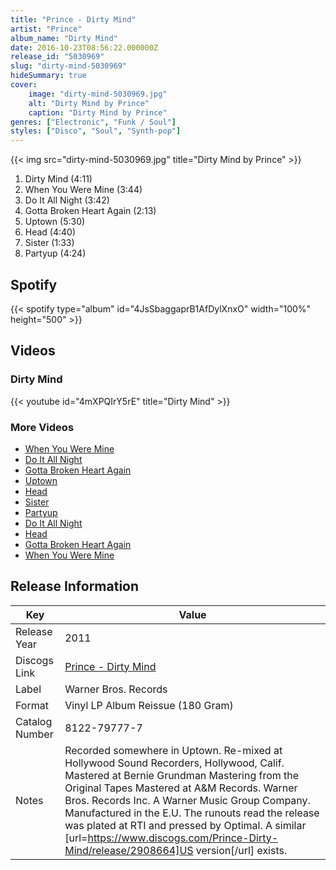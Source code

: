 ```yaml
---
title: "Prince - Dirty Mind"
artist: "Prince"
album_name: "Dirty Mind"
date: 2016-10-23T08:56:22.000000Z
release_id: "5030969"
slug: "dirty-mind-5030969"
hideSummary: true
cover:
    image: "dirty-mind-5030969.jpg"
    alt: "Dirty Mind by Prince"
    caption: "Dirty Mind by Prince"
genres: ["Electronic", "Funk / Soul"]
styles: ["Disco", "Soul", "Synth-pop"]
---
```


{{< img src="dirty-mind-5030969.jpg" title="Dirty Mind by Prince" >}}

<!-- section break -->

1. Dirty Mind (4:11)
2. When You Were Mine (3:44)
3. Do It All Night (3:42)
4. Gotta Broken Heart Again (2:13)
5. Uptown (5:30)
6. Head (4:40)
7. Sister (1:33)
8. Partyup (4:24)

<!-- section break -->


## Spotify
{{< spotify type="album" id="4JsSbaggaprB1AfDylXnxO" width="100%" height="500" >}}



## Videos
### Dirty Mind
{{< youtube id="4mXPQIrY5rE" title="Dirty Mind" >}}<br>

### More Videos

- [When You Were Mine](https://www.youtube.com/watch?v=HEugh8DWQqA)
- [Do It All Night](https://www.youtube.com/watch?v=IwklCBKfPKM)
- [Gotta Broken Heart Again](https://www.youtube.com/watch?v=_2nn1fwtGDE)
- [Uptown](https://www.youtube.com/watch?v=zvq_1mLs6dQ)
- [Head](https://www.youtube.com/watch?v=G01MStHbl9E)
- [Sister](https://www.youtube.com/watch?v=uGq5xN-KUDE)
- [Partyup](https://www.youtube.com/watch?v=_w94tZ9yXYw)
- [Do It All Night](https://www.youtube.com/watch?v=NUcgcSXDH9k)
- [Head](https://www.youtube.com/watch?v=1UjU9lnAGso)
- [Gotta Broken Heart Again](https://www.youtube.com/watch?v=7Xgx5WpMp98)
- [When You Were Mine](https://www.youtube.com/watch?v=sXS2KdNzMDk)


## Release Information
|  Key           | Value                                                |
| ---------------| ---------------------------------------------------- |
| Release Year   | 2011                                   |
| Discogs Link   | [Prince - Dirty Mind](https://www.discogs.com/release/5030969-Prince-Dirty-Mind) |
| Label          | Warner Bros. Records |
| Format         | Vinyl LP Album Reissue (180 Gram) |
| Catalog Number | 8122-79777-7 |
| Notes | Recorded somewhere in Uptown. Re-mixed at Hollywood Sound Recorders, Hollywood, Calif.  Mastered at Bernie Grundman Mastering from the Original Tapes  Mastered at A&M Records. Warner Bros. Records Inc. A Warner Music Group Company. Manufactured in the E.U.  The runouts read the release was plated at RTI and pressed by Optimal. A similar [url=https://www.discogs.com/Prince-Dirty-Mind/release/2908664]US version[/url] exists. |